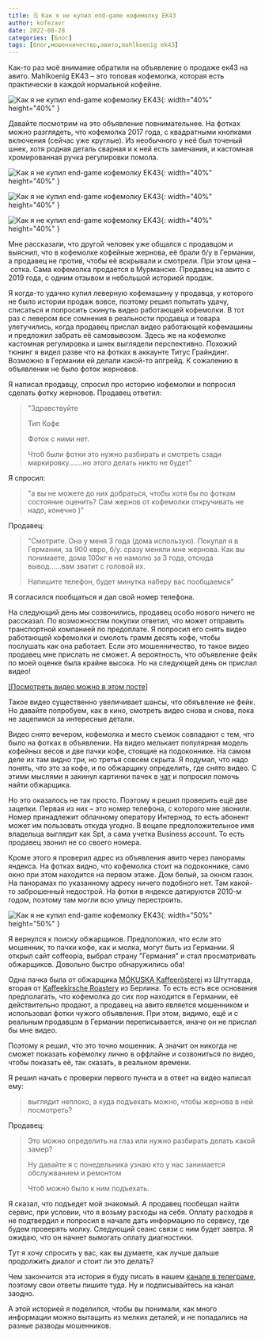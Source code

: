 ```yaml
---
title: 🗒 Как я не купил end-game кофемолку EK43
author: kofezavr
date: 2022-08-28
categories: [Блог]
tags: [блог,мошенничество,авито,mahlkoenig ek43]
--- 
```


Как-то раз моё внимание обратили на объявление о продаже ек43 на авито. Mahlkoenig EK43 – это топовая кофемолка, которая есть практически в каждой нормальной кофейне. 

![Как я не купил end-game кофемолку EK43](/assets/img/posts/22/08/ek43-scam-04.jpg){: width="40%" height="40%" } 
<!--more-->

Давайте посмотрим на это объявление повнимательнее. На фотках можно разглядеть, что кофемолка 2017 года, с квадратными кнопками включения (сейчас уже круглые). Из необычного у неё был точеный шнек, хотя родная деталь сварная и к ней есть замечания, и кастомная хромированная ручка регулировки помола. 

![Как я не купил end-game кофемолку EK43](/assets/img/posts/22/08/ek43-scam-03.jpg){: width="40%" height="40%" }

![Как я не купил end-game кофемолку EK43](/assets/img/posts/22/08/ek43-scam-05.jpg){: width="40%" height="40%" } 

![Как я не купил end-game кофемолку EK43](/assets/img/posts/22/08/ek43-scam-02.jpg){: width="40%" height="40%" }

Мне рассказали, что другой человек уже общался с продавцом и выяснил, что в кофемолке кофейные жернова, её брали б/у в Германии, а продавец не против, чтобы её вскрывали и смотрели. При этом цена – сотка. Сама кофемолка продается в Мурманске. Продавец на авито с 2019 года, с одним отзывом и небольшой историей продаж. 

Я когда-то удачно купил леверную кофемашину у продавца, у которого не было истории продаж вовсе, поэтому решил попытать удачу, списаться и попросить скинуть видео работающей кофемолки. В тот раз с левером все сомнения в реальности продавца и товара улетучились, когда продавец прислал видео работающей кофемашины и предложил забрать её самовывозом. Здесь же на кофемолке кастомная регулировка и шнек выглядели перспективно. Похожий тюнинг я видел разве что на фотках в аккаунте Титус Грайндинг. Возможно в Германии ей делали какой-то апгрейд. К сожалению в объявлении не было фоток жерновов.

Я написал продавцу, спросил про историю кофемолки и попросил сделать фотку жерновов. Продавец ответил:
> "Здравствуйте
>
> Тип Кофе
>
> Фоток с ними нет.
>
> Чтоб были фотки это нужно разбирать и смотреть сзади маркировку.......но этого делать никто не будет"

Я спросил: 
> "а вы не можете до них добраться, чтобы хотя бы по фоткам состояние оценить? Сам жернов от кофемолки откручивать не надо, конечно )"

Продавец:
> "Смотрите. Она у меня 3 года (дома использую). Покупал я в Германии, за 900 евро, б/у. сразу меняли мне жернова. Как вы понимаете, дома 100кг я не намолю за 3 года, отсюда вывод......вам зватит с головой их.
>
> Напишите телефон, будет минутка наберу вас пообщаемся"

Я согласился пообщаться и дал свой номер телефона.

На следующий день мы созвонились, продавец особо нового ничего не рассказал. По возможностям покупки ответил, что может отправить транспортной компанией по предоплате. Я попросил его снять видео работающей кофемолки и смолоть грамм десять кофе, чтобы послушать как она работает. Если это мошенничество, то такое видео продавец мне прислать не сможет. А вероятность, что объявление фейк по моей оценке была крайне высока. Но на следующей день он прислал видео!

[[Посмотреть видео можно в этом посте]](https://t.me/coffeesaurus/466)

Такое видео существенно увеличивает шансы, что обяъвление не фейк. Но давайте попробуем, как в кино, смотреть видео снова и снова, пока не зацепимся за интересные детали.

Видео снято вечером, кофемолка и место съемок совпадают с тем, что было на фотках в объявлении. На видео мелькает популярная модель кофейных весов и две пачки кофе, стоящие на подоконнике. На самом деле их там видно три, но третья совсем скрыта. Я подумал, что надо понять, что это за кофе, и по обжарщику определить, где снято видео. С этими мыслями я закинул картинки пачек в [чат](https://t.me/kofezavr/622796) и попросил помочь найти обжарщика.

Но это оказалось не так просто. Поэтому я решил проверить ещё две зацепки. Первая из них – это номер телефона, с которого мне звонили. Номер принадлежит облачному оператору Интернод, то есть абонент может им пользовать откуда угодно. В воцапе предположительное имя владельца выглядит как Spt, а сама учетка Business account. То есть продавец звонил не со своего номера.

Кроме этого я проверил адрес из объявления авито через панорамы яндекса. На фотках видно, что кофемолка стоит на подоконнике, само окно при этом находится на первом этаже. Дом белый, за окном газон. На панорамах по указанному адресу ничего подобного нет. Там какой-то заброшенный недострой. На фотки в яндексе датируются 2010-м годом, поэтому там могли всю улицу перестроить.

![Как я не купил end-game кофемолку EK43](/assets/img/posts/22/08/ek43-scam-01.jpg){: width="50%" height="50%" }

Я вернулся к поиску обжарщиков. Предположил, что если это мошенник, то пачки кофе, как и молка, могут быть из Германии. Я открыл сайт coffeopia, выбрал страну "Германия" и стал просматривать обжарщиков. Довольно быстро обнаружились оба! 

Одна пачка была от обжарщика [MÓKUSKA Kaffeerösterei](https://t.me/kofezavr/622872) из Штутгарда, вторая от [Kaffeekirsche Roastery](https://t.me/kofezavr/622878) из Берлина. То есть есть все основания предполагать, что кофемолка до сих пор находится в Германии, её действительно продают, а продавец на авито является мошенником и использовал фотки чужого объявления. При этом, видимо, ещё и с реальным продавцом в Германии переписывается, иначе он не прислал бы мне видео.

Поэтому я решил, что это точно мошенник. А значит он никогда не сможет показать кофемолку лично в оффлайне и созвониться по видео, чтобы показать её, так сказать, в реальном времени. 

Я решил начать с проверки первого пункта и в ответ на видео написал ему:
> выглядит неплохо, а куда подъехать можно, чтобы жернова в ней посмотреть?

Продавец:
> Это можно определить на глаз или нужно разбирать делать какой замер?
>
> Ну давайте я с понедельника узнаю кто у нас занимается обслужванием и ремонтом
>
> Чтоб можно было к ним подъехать.

Я сказал, что подъедет мой знакомый. А продавец пообещал найти сервис, при условии, что я возьму расходы на себя. Оплату расходов я не подтвердил и попросил в начале дать информацию по сервису, где будем проверять молку. Следующий сеанс связи с ним будет завтра. Я ожидаю, что он начнет вымогать оплату диагностики.

Тут я хочу спросить у вас, как вы думаете, как лучше дальше продолжить диалог и стоит ли это делать?

Чем закончится эта история я буду писать в нашем [канале в телеграме](https://t.me/coffeesaurus/466), поэтому свои ответы пишите туда. Ну и подписывайтесь на канал заодно.

А этой историей я поделился, чтобы вы понимали, как много информации можно вытащить из мелких деталей, и не попадались на разные разводы мошенников.
